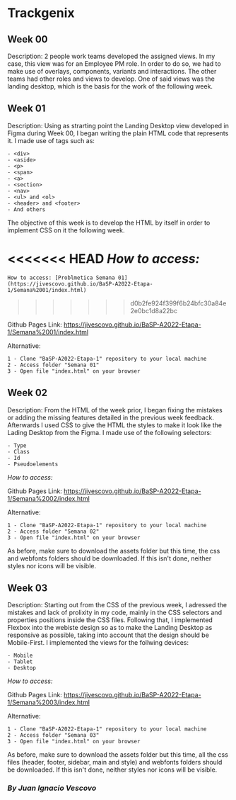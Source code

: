 # Trackgenix

## Week 00

Description: 2 people work teams developed the assigned views. In my case, this view was for an Employee PM role.
In order to do so, we had to make use of overlays, components, variants and interactions.
The other teams had other roles and views to develop. 
One of said views was the landing desktop, which is the basis for the work of the following week.

## Week 01

Description: Using as strarting point the Landing Desktop view developed in Figma during Week 00,
I began writing the plain HTML code that represents it. I made use of tags such as:

    - <div>
    - <aside>
    - <p>
    - <span>
    - <a>
    - <section>
    - <nav>
    - <ul> and <ol>
    - <header> and <footer>
    - And others

The objective of this week is to develop the HTML by itself in order to implement CSS on it the following week.

<<<<<<< HEAD
*How to access:*
=======
    How to access: [Problmetica Semana 01] (https://jivescovo.github.io/BaSP-A2022-Etapa-1/Semana%2001/index.html)
>>>>>>> d0b2fe924f399f6b24bfc30a84e2e0bc1d8a22bc

Github Pages Link: https://jivescovo.github.io/BaSP-A2022-Etapa-1/Semana%2001/index.html

Alternative:

    1 - Clone "BaSP-A2022-Etapa-1" repository to your local machine
    2 - Access folder "Semana 01"
    3 - Open file "index.html" on your browser

## Week 02

Description: From the HTML of the week prior, I began fixing the mistakes or adding the missing features detailed
in the previous week feedback. Afterwards I used CSS to give the HTML the styles to make it look like 
the Lading Desktop from the Figma. I made use of the following selectors:

    - Type
    - Class
    - Id
    - Pseudoelements

*How to access:* 

Github Pages Link: https://jivescovo.github.io/BaSP-A2022-Etapa-1/Semana%2002/index.html

Alternative:

    1 - Clone "BaSP-A2022-Etapa-1" repository to your local machine
    2 - Access folder "Semana 02"
    3 - Open file "index.html" on your browser
        
As before, make sure to download the assets folder but this time, the css and webfonts folders should be downloaded. If this isn't done, neither styles nor icons will be visible.

## Week 03

Description: Starting out from the CSS of the previous week, I adressed the mistakes and lack of prolixity in my code,
mainly in the CSS selectors and properties positions inside the CSS files. 
Following that, I implemented Flexbox into the webiste design so as to make the Landing Desktop as responsive as possible,
taking into account that the design should be Mobile-First. I implemented the views for the follwing devices:

    - Mobile
    - Tablet
    - Desktop

*How to access:*

Github Pages Link: https://jivescovo.github.io/BaSP-A2022-Etapa-1/Semana%2003/index.html

Alternative:

    1 - Clone "BaSP-A2022-Etapa-1" repository to your local machine
    2 - Access folder "Semana 03"
    3 - Open file "index.html" on your browser

As before, make sure to download the assets folder but this time, all the css files (header, footer, sidebar, main and style)
and webfonts folders should be downloaded. If this isn't done, neither styles nor icons will be visible.

### _By Juan Ignacio Vescovo_
